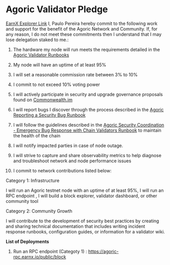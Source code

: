 # Agoric Validator Pledge
[EarnX Explorer Link](https://main.explorer.agoric.net/validator/agoricvaloper1j7jyrppckcgf4mnl56xz0gr2gkkz4xncdjuggy)
I, Paulo Pereira hereby commit to the following work and support for the benefit of the Agoric Network and Community. If, for any reason, I do not meet these commitments then I understand that I may lose delegation staked to me.:

1. The hardware my node will run meets the requirements detailed in the [Agoric Validator Runbooks](https://github.com/Agoric/agoric-sdk/wiki/Runbook%...)

2. My node will have an uptime of at least 95%

3. I will set a reasonable commission rate between 3% to 10%

4. I commit to not exceed 10% voting power

5. I will actively participate in security and upgrade governance proposals found on [Commonwealth.im](https://commonwealth.im/agoric)

6. I will report bugs I discover through the process described in the [Agoric Reporting a Security Bug Runbook](https://github.com/Agoric/agoric-sdk/wiki/Runbook%...)

7. I will follow the guidelines described in the [Agoric Security Coordination - Emergency Bug Response with Chain Validators Runbook](https://github.com/Agoric/agoric-sdk/wiki/Runbook%...) to maintain the health of the chain

8. I will notify impacted parties in case of node outage.

9. I will strive to capture and share observability metrics to help diagnose and troubleshoot network and node performance issues

10. I commit to network contributions listed below:

Category 1: Infrastructure

I will run an Agoric testnet node with an uptime of at least 95%, I will run an RPC endpoint , I will build a block explorer, validator dashboard, or other community tool <br >

Category 2: Community Growth

I will contribute to the development of security best practices by creating and sharing technical documentation that includes writing incident response runbooks, configuration guides, or information for a validator wiki.

**List of Deployments**

1. Run an RPC endpoint (Categoty 1) : https://agoric-rpc.earnx.io/public/block 
